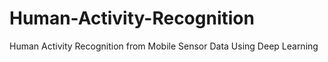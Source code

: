 # Human-Activity-Recognition
Human Activity Recognition from Mobile Sensor Data Using Deep Learning
